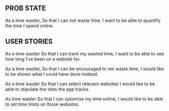 ## PROB STATE ##
As a time waster,
So that I can not waste time,
I want to be able to quantify the time I spend online.

## USER STORIES ##

As a time waster
So that I can track my wasted time,
I want to be able to see how long I've been on a website for.

As a time waster, 
So that I can be encouraged to not waste time,
I would like to be shown what I could have done instead.

As a time waster
So that I can select relevant websites 
I would like to be able to stipulate the sites the app tracks.

As time waster
So that I can optomise my time online,
I would like to be able to set time limits on those websites.




